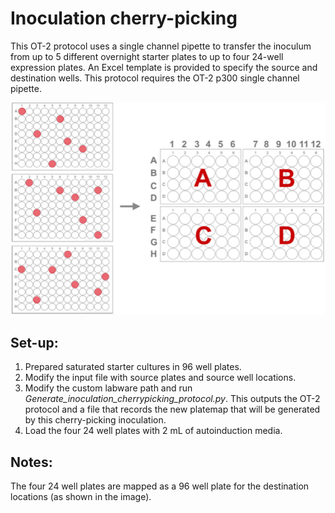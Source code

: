 # Inoculation cherry-picking

This OT-2 protocol uses a single channel pipette to transfer the inoculum from up to 5 different overnight starter plates to up to four 24-well expression plates. An Excel template is provided to specify the source and destination wells. This protocol requires the OT-2 p300 single channel pipette.


![Inoculation cherrypicking image](../../images/inoculation_cherrypicking.png)

## Set-up:

1. Prepared saturated starter cultures in 96 well plates. 
2. Modify the input file with source plates and source well locations. 
3. Modify the custom labware path and run *Generate_inoculation_cherrypicking_protocol.py*. This outputs the OT-2 protocol and a file that records the new platemap that will be generated by this cherry-picking inoculation. 
4. Load the four 24 well plates with 2 mL of autoinduction media. 

## Notes:

The four 24 well plates are mapped as a 96 well plate for the destination locations (as shown in the image). 
